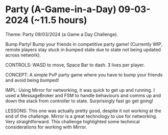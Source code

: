 # Party (A-Game-in-a-Day) 09-03-2024 (~11.5 hours)
Theme: Party 09/03/2024 (a Game a Day Challenge).

Bump Party! Bump your friends in competitive party game! (Currently WIP, remote players stay stuck in bumped state due to state not being updated across network).

CONTROLS: WASD to move, Space Bar to dash. 3 lives per player.

CONCEPT: A simple PvP party game where you have to bump your friends and avoid being bumped!

IMPL: Using Mirror for networking, it was quick to get up and running. I used a MessageBroker and FSM to handle behaviours and comms up and down the stack from controller to state. Surprisingly fast go get going!

LESSONS: This one was actually pretty good, despite it not working at the end of the challenge. Mirror is a great technology to use for networking. Very straightforward. This challenge highlighted some technical considerations for working with Mirror.
